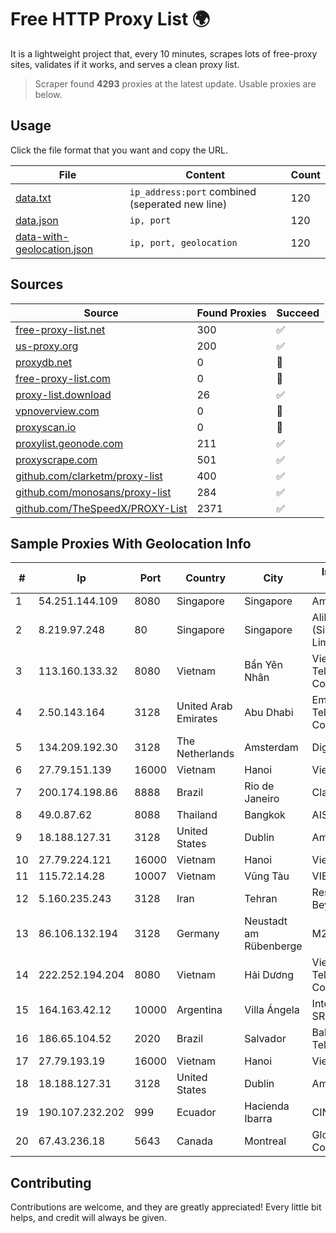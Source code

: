 
# Free HTTP Proxy List 🌍

It is a lightweight project that, every 10 minutes, scrapes lots of free-proxy sites, validates if it works, and serves a clean proxy list.


> Scraper found **4293** proxies at the latest update. Usable proxies are below.

## Usage

Click the file format that you want and copy the URL.


|File|Content|Count|
|----|-------|-----|
|[data.txt](https://raw.githubusercontent.com/themiralay/Proxy-List-World/master/data.txt)|`ip_address:port` combined (seperated new line)|120|
|[data.json](https://raw.githubusercontent.com/themiralay/Proxy-List-World/master/data.json)|`ip, port`|120|
|[data-with-geolocation.json](https://raw.githubusercontent.com/themiralay/Proxy-List-World/master/data-with-geolocation.json)|`ip, port, geolocation`|120|

## Sources

|Source|Found Proxies|Succeed|
|------|-------------|-------|
|[free-proxy-list.net](https://free-proxy-list.net)|300|✅|
|[us-proxy.org](https://www.us-proxy.org)|200|✅|
|[proxydb.net](http://proxydb.net)|0|🚫|
|[free-proxy-list.com](https://free-proxy-list.com/?page=&port=&type%5B%5D=http&type%5B%5D=https&up_time=0&search=Search)|0|🚫|
|[proxy-list.download](https://www.proxy-list.download/HTTP)|26|✅|
|[vpnoverview.com](https://vpnoverview.com/privacy/anonymous-browsing/free-proxy-servers)|0|🚫|
|[proxyscan.io](https://www.proxyscan.io)|0|🚫|
|[proxylist.geonode.com](https://proxylist.geonode.com/api/proxy-list?limit=300&page=1&sort_by=lastChecked&sort_type=desc&protocols=http,https)|211|✅|
|[proxyscrape.com](https://api.proxyscrape.com/v2/?request=displayproxies&protocol=http&timeout=10000&country=all&ssl=all&anonymity=all)|501|✅|
|[github.com/clarketm/proxy-list](https://raw.githubusercontent.com/clarketm/proxy-list/master/proxy-list-raw.txt)|400|✅|
|[github.com/monosans/proxy-list](https://raw.githubusercontent.com/monosans/proxy-list/main/proxies/http.txt)|284|✅|
|[github.com/TheSpeedX/PROXY-List](https://raw.githubusercontent.com/TheSpeedX/PROXY-List/master/http.txt)|2371|✅|


## Sample Proxies With Geolocation Info

|#|Ip|Port|Country|City|Internet Service Provider|
|-|--|----|-------|----|-------------------------|
|1|54.251.144.109|8080|Singapore|Singapore|Amazon.com, Inc.|
|2|8.219.97.248|80|Singapore|Singapore|Alibaba Cloud (Singapore) Private Limited|
|3|113.160.133.32|8080|Vietnam|Bẩn Yên Nhân|VietNam Post and Telecom Corporation|
|4|2.50.143.164|3128|United Arab Emirates|Abu Dhabi|Emirates Telecommunications Corporation|
|5|134.209.192.30|3128|The Netherlands|Amsterdam|DigitalOcean, LLC|
|6|27.79.151.139|16000|Vietnam|Hanoi|Viettel Corporation|
|7|200.174.198.86|8888|Brazil|Rio de Janeiro|Claro S.A|
|8|49.0.87.62|8088|Thailand|Bangkok|AIS-Fibre|
|9|18.188.127.31|3128|United States|Dublin|Amazon.com, Inc.|
|10|27.79.224.121|16000|Vietnam|Hanoi|Viettel Corporation|
|11|115.72.14.28|10007|Vietnam|Vũng Tàu|VIETELmetro|
|12|5.160.235.243|3128|Iran|Tehran|Respina Networks & Beyond PJSC|
|13|86.106.132.194|3128|Germany|Neustadt am Rübenberge|M247 Europe SRL|
|14|222.252.194.204|8080|Vietnam|Hải Dương|VietNam Post and Telecom Corporation|
|15|164.163.42.12|10000|Argentina|Villa Ángela|Interret Villa Angela SRL|
|16|186.65.104.52|2020|Brazil|Salvador|Bahiadados Telecom Ltda.|
|17|27.79.193.19|16000|Vietnam|Hanoi|Viettel Corporation|
|18|18.188.127.31|3128|United States|Dublin|Amazon.com, Inc.|
|19|190.107.232.202|999|Ecuador|Hacienda Ibarra|CINECABLE TV|
|20|67.43.236.18|5643|Canada|Montreal|GloboTech Communications|



## Contributing

Contributions are welcome, and they are greatly appreciated! Every
little bit helps, and credit will always be given.

